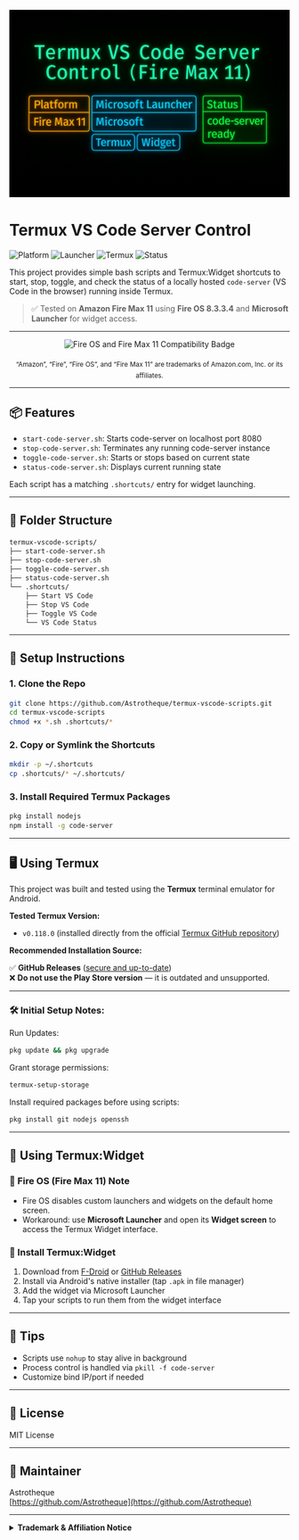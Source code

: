 ![Banner](banner.png)

# Termux VS Code Server Control

![Platform](https://img.shields.io/badge/platform-Fire%20Max%2011-orange)
![Launcher](https://img.shields.io/badge/launcher-Microsoft_Launcher-blue)
![Termux](https://img.shields.io/badge/Termux-Widget-green)
![Status](https://img.shields.io/badge/code--server-ready-brightgreen)

This project provides simple bash scripts and Termux:Widget shortcuts to start, stop, toggle, and check the status of a locally hosted `code-server` (VS Code in the browser) running inside Termux.

> ✅ Tested on **Amazon Fire Max 11** using **Fire OS 8.3.3.4** and **Microsoft Launcher** for widget access.
---

<p align="center">
  <img src="https://img.shields.io/badge/Compatible%20with-Fire%20OS%208%20and%20Fire%20Max%2011%20(2023)-orange?logo=amazon&logoColor=white&style=flat-square" alt="Fire OS and Fire Max 11 Compatibility Badge">
</p>

<p align="center">
  <sub>“Amazon”, “Fire”, “Fire OS”, and “Fire Max 11” are trademarks of Amazon.com, Inc. or its affiliates.</sub>
</p>

---


## 📦 Features

- `start-code-server.sh`: Starts code-server on localhost port 8080
- `stop-code-server.sh`: Terminates any running code-server instance
- `toggle-code-server.sh`: Starts or stops based on current state
- `status-code-server.sh`: Displays current running state

Each script has a matching `.shortcuts/` entry for widget launching.

---

## 🧱 Folder Structure

```
termux-vscode-scripts/
├── start-code-server.sh
├── stop-code-server.sh
├── toggle-code-server.sh
├── status-code-server.sh
└── .shortcuts/
    ├── Start VS Code
    ├── Stop VS Code
    ├── Toggle VS Code
    └── VS Code Status
```

---

## 🔧 Setup Instructions

### 1. Clone the Repo
```bash
git clone https://github.com/Astrotheque/termux-vscode-scripts.git
cd termux-vscode-scripts
chmod +x *.sh .shortcuts/*
```

### 2. Copy or Symlink the Shortcuts
```bash
mkdir -p ~/.shortcuts
cp .shortcuts/* ~/.shortcuts/
```

### 3. Install Required Termux Packages
```bash
pkg install nodejs
npm install -g code-server
```

---

## 🖥️ Using Termux

This project was built and tested using the **Termux** terminal emulator for Android.

**Tested Termux Version:**
- `v0.118.0` (installed directly from the official [Termux GitHub repository](https://github.com/termux/termux-app))

**Recommended Installation Source:**

✅ **GitHub Releases** ([secure and up-to-date](https://github.com/termux/termux-app/releases))  
❌ **Do not use the Play Store version** — it is outdated and unsupported.

---

### 🛠️ Initial Setup Notes:

Run Updates:
```bash
pkg update && pkg upgrade
```
Grant storage permissions:
```bash
termux-setup-storage
```
Install required packages before using scripts:
```bash
pkg install git nodejs openssh
```

---

## 🧩 Using Termux:Widget

### 🔹 Fire OS (Fire Max 11) Note

- Fire OS disables custom launchers and widgets on the default home screen.
- Workaround: use **Microsoft Launcher** and open its **Widget screen** to access the Termux Widget interface.

### 🔹 Install Termux:Widget

1. Download from [F-Droid](https://f-droid.org/en/packages/com.termux.widget/) or [GitHub Releases](https://github.com/termux/termux-widget/releases)
2. Install via Android's native installer (tap `.apk` in file manager)
3. Add the widget via Microsoft Launcher
4. Tap your scripts to run them from the widget interface

---

## 🧠 Tips

- Scripts use `nohup` to stay alive in background
- Process control is handled via `pkill -f code-server`
- Customize bind IP/port if needed

---

## 📜 License

MIT License

---

## 👤 Maintainer

Astrotheque  
[https://github.com/Astrotheque](https://github.com/Astrotheque)

---

<details>
<summary><strong>Trademark & Affiliation Notice</strong></summary>

**Termux** is developed by the open-source community and is not affiliated with  
[Amazon](https://www.amazon.com), [Microsoft](https://www.microsoft.com), or [Google](https://about.google/).

“Amazon,” “Fire,” “Fire OS,” and “Fire Max 11” are trademarks of  
[Amazon.com, Inc. or its affiliates](https://www.amazon.com/gp/help/customer/display.html?nodeId=201909000).

“Google Play” and “Google Play Store” are trademarks of  
[Google LLC](https://about.google/brand-resource-center/logos-list/).

“Microsoft” is a trademark of the  
[Microsoft group of companies](https://www.microsoft.com/en-us/legal/intellectualproperty/trademarks/).

</details>

